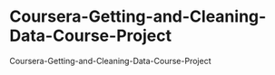 # Coursera-Getting-and-Cleaning-Data-Course-Project
Coursera-Getting-and-Cleaning-Data-Course-Project
